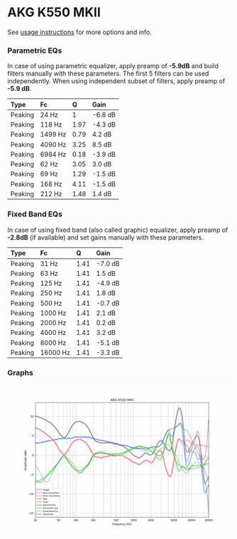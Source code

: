 # AKG K550 MKII
See [usage instructions](https://github.com/jaakkopasanen/AutoEq#usage) for more options and info.

### Parametric EQs
In case of using parametric equalizer, apply preamp of **-5.9dB** and build filters manually
with these parameters. The first 5 filters can be used independently.
When using independent subset of filters, apply preamp of **-5.9 dB**.

| Type    | Fc      |    Q | Gain    |
|:--------|:--------|:-----|:--------|
| Peaking | 24 Hz   | 1    | -6.8 dB |
| Peaking | 118 Hz  | 1.97 | -4.3 dB |
| Peaking | 1499 Hz | 0.79 | 4.2 dB  |
| Peaking | 4090 Hz | 3.25 | 8.5 dB  |
| Peaking | 6984 Hz | 0.18 | -3.9 dB |
| Peaking | 62 Hz   | 3.05 | 3.0 dB  |
| Peaking | 69 Hz   | 1.29 | -1.5 dB |
| Peaking | 168 Hz  | 4.11 | -1.5 dB |
| Peaking | 212 Hz  | 1.48 | 1.4 dB  |

### Fixed Band EQs
In case of using fixed band (also called graphic) equalizer, apply preamp of **-2.8dB**
(if available) and set gains manually with these parameters.

| Type    | Fc       |    Q | Gain    |
|:--------|:---------|:-----|:--------|
| Peaking | 31 Hz    | 1.41 | -7.0 dB |
| Peaking | 63 Hz    | 1.41 | 1.5 dB  |
| Peaking | 125 Hz   | 1.41 | -4.9 dB |
| Peaking | 250 Hz   | 1.41 | 1.8 dB  |
| Peaking | 500 Hz   | 1.41 | -0.7 dB |
| Peaking | 1000 Hz  | 1.41 | 2.1 dB  |
| Peaking | 2000 Hz  | 1.41 | 0.2 dB  |
| Peaking | 4000 Hz  | 1.41 | 3.2 dB  |
| Peaking | 8000 Hz  | 1.41 | -5.1 dB |
| Peaking | 16000 Hz | 1.41 | -3.3 dB |

### Graphs
![](./AKG%20K550%20MKII.png)